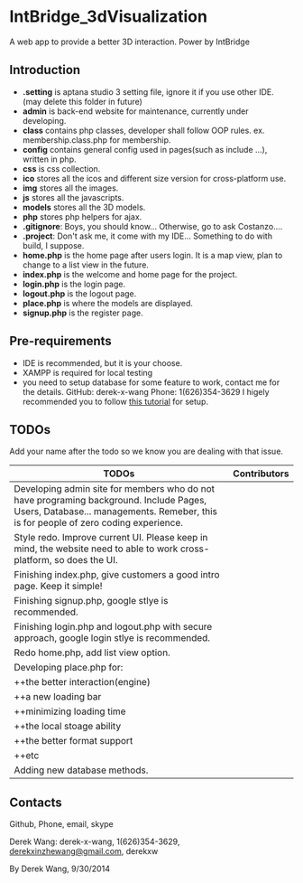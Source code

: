 IntBridge_3dVisualization
=========================

A web app to provide a better 3D interaction. Power by IntBridge

## Introduction

+ __.setting__ is aptana studio 3 setting file, ignore it if you use other IDE. (may delete this folder in future)
+ __admin__ is back-end website for maintenance, currently under developing.
+ __class__ contains php classes, developer shall follow OOP rules. ex. membership.class.php for membership.
+ __config__ contains general config used in pages(such as include ...), written in php.
+ __css__ is css collection.
+ __ico__ stores all the icos and different size version for cross-platform use.
+ __img__ stores all the images.
+ __js__ stores all the javascripts.
+ __models__ stores all the 3D models.
+ __php__ stores php helpers for ajax.
+ __.gitignore__: Boys, you should know... Otherwise, go to ask Costanzo....
+ __.project__: Don't ask me, it come with my IDE... Something to do with build, I suppose.
+ __home.php__ is the home page after users login. It is a map view, plan to change to a list view in the future.
+ __index.php__ is the welcome and home page for the project.
+ __login.php__ is the login page.
+ __logout.php__ is the logout page.
+ __place.php__ is where the models are displayed.
+ __signup.php__ is the register page.

## Pre-requirements

+ IDE is recommended, but it is your choose.
+ XAMPP is required for local testing
+ you need to setup database for some feature to work, contact me for the details. GitHub: derek-x-wang Phone: 1(626)354-3629
I higely recommended you to follow [this tutorial](https://www.youtube.com/playlist?list=PLAkMqlQoeMeiwvNWpe3mhgQxAa1jiGwmt) for setup.

## TODOs

Add your name after the todo so we know you are dealing with that issue.

| TODOs        | Contributors           |
| ------------- |:-------------:|
|Developing admin site for members who do not have programing background. Include Pages, Users, Database... managements. Remeber, this is for people of zero coding experience.| |
|Style redo. Improve current UI. Please keep in mind, the website need to able to work cross-platform, so does the UI.| |
|Finishing index.php, give customers a good intro page. Keep it simple!| |
|Finishing signup.php, google stlye is recommended.| |
|Finishing login.php and logout.php with secure approach, google login stlye is recommended.| |
|Redo home.php, add list view option.| |
|Developing place.php for:| |
|++the better interaction(engine)| |
|++a new loading bar| |
|++minimizing loading time| |
|++the local stoage ability| |
|++the better format support| |
|++etc| |
|Adding new database methods.| |


## Contacts
Github, Phone, email, skype

Derek Wang: derek-x-wang, 1(626)354-3629, derekxinzhewang@gmail.com, derekxw




By Derek Wang, 9/30/2014
